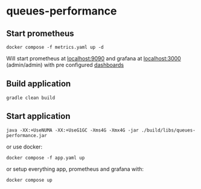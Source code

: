 # queues-performance

## Start prometheus
```shell
docker compose -f metrics.yaml up -d
```

Will start prometheus at [localhost:9090](localhost:9090) and grafana at [localhost:3000](localhost:3000) (admin/admin)
with pre configured [dashboards](http://localhost:3000/dashboards)

## Build application
```shell
gradle clean build
```

## Start application
```shell
java -XX:+UseNUMA -XX:+UseG1GC -Xms4G -Xmx4G -jar ./build/libs/queues-performance.jar
```

or use docker:
```shell
docker compose -f app.yaml up
```

or setup everything app, prometheus and grafana with:
```shell
docker compose up
```
